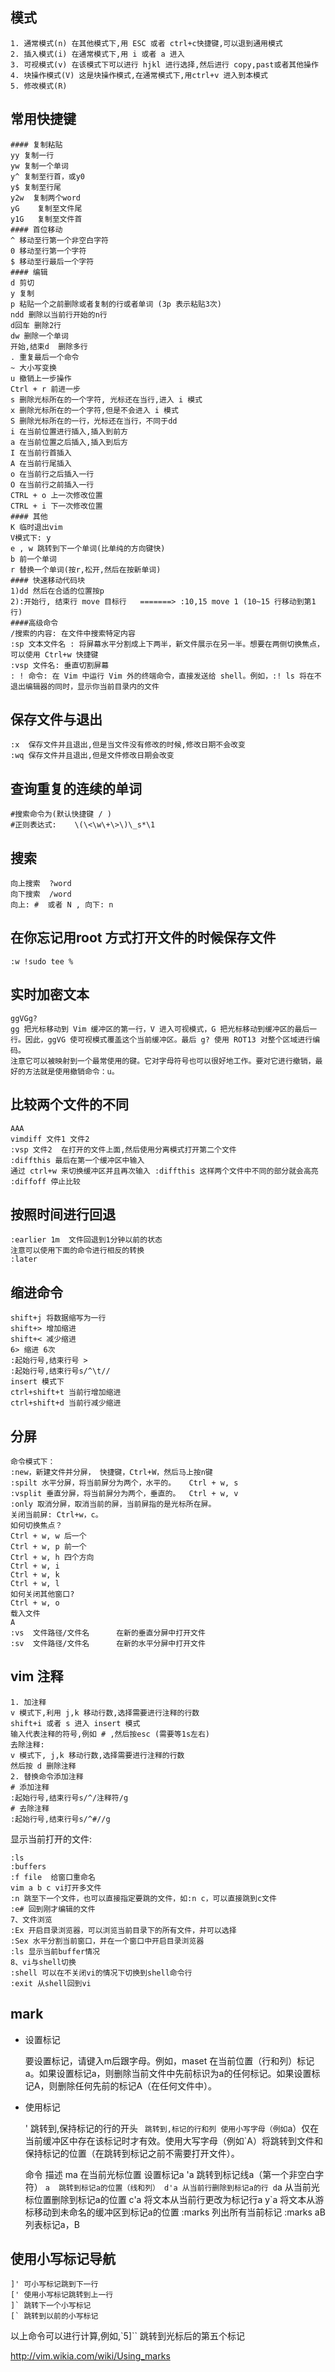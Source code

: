 模式
----
    1. 通常模式(n) 在其他模式下,用 ESC 或者 ctrl+c快捷键,可以退到通用模式
    2. 插入模式(i) 在通常模式下,用 i 或者 a 进入
    3. 可视模式(v) 在该模式下可以进行 hjkl 进行选择,然后进行 copy,past或者其他操作
    4. 块操作模式(V) 这是块操作模式,在通常模式下,用ctrl+v 进入到本模式
    5. 修改模式(R)
常用快捷键
------
    #### 复制粘贴
    yy 复制一行
    yw 复制一个单词
    y^ 复制至行首，或y0
    y$ 复制至行尾
    y2w  复制两个word
    yG    复制至文件尾
    y1G   复制至文件首
    #### 首位移动
    ^ 移动至行第一个非空白字符
    0 移动至行第一个字符
    $ 移动至行最后一个字符
    #### 编辑
    d 剪切
    y 复制
    p 粘贴一个之前删除或者复制的行或者单词 (3p 表示粘贴3次) 
    ndd 删除以当前行开始的n行
    d回车 删除2行
    dw 删除一个单词
    开始,结束d  删除多行
    . 重复最后一个命令
    ~ 大小写变换
    u 撤销上一步操作
    Ctrl + r 前进一步
    s 删除光标所在的一个字符, 光标还在当行,进入 i 模式
    x 删除光标所在的一个字符,但是不会进入 i 模式
    S 删除光标所在的一行，光标还在当行，不同于dd
    i 在当前位置进行插入,插入到前方
    a 在当前位置之后插入,插入到后方
    I 在当前行首插入
    A 在当前行尾插入
    o 在当前行之后插入一行
    O 在当前行之前插入一行
    CTRL + o 上一次修改位置
    CTRL + i 下一次修改位置
    #### 其他
    K 临时退出vim
    V模式下: y
    e , w 跳转到下一个单词(比单纯的方向键快)
    b 前一个单词
    r 替换一个单词(按r,松开,然后在按新单词)
    #### 快速移动代码块
    1)dd 然后在合适的位置按p
    2):开始行, 结束行 move 目标行   =======> :10,15 move 1 (10~15 行移动到第1行)
    ####高级命令
    /搜索的内容: 在文件中搜索特定内容
    :sp 文本文件名 : 将屏幕水平分割成上下两半，新文件展示在另一半。想要在两侧切换焦点，可以使用 Ctrl+w 快捷键
    :vsp 文件名: 垂直切割屏幕
    : ! 命令: 在 Vim 中运行 Vim 外的终端命令，直接发送给 shell。例如，:! ls 将在不退出编辑器的同时，显示你当前目录内的文件
保存文件与退出
---
    :x  保存文件并且退出,但是当文件没有修改的时候,修改日期不会改变
    :wq 保存文件并且退出,但是文件修改日期会改变
查询重复的连续的单词
----
    #搜索命令为(默认快捷键 / )
    #正则表达式:    \(\<\w\+\>\)\_s*\1

搜索
--------
    向上搜索  ?word
    向下搜索  /word
    向上: #  或者 N , 向下: n
在你忘记用root 方式打开文件的时候保存文件
-----
    :w !sudo tee %
实时加密文本
------
    ggVGg?
    gg 把光标移动到 Vim 缓冲区的第一行，V 进入可视模式，G 把光标移动到缓冲区的最后一行。因此，ggVG 使可视模式覆盖这个当前缓冲区。最后 g? 使用 ROT13 对整个区域进行编码。
    注意它可以被映射到一个最常使用的键。它对字母符号也可以很好地工作。要对它进行撤销，最好的方法就是使用撤销命令：u。
比较两个文件的不同
----
    AAA
    vimdiff 文件1 文件2
    :vsp 文件2  在打开的文件上面,然后使用分离模式打开第二个文件
    :diffthis 最后在第一个缓冲区中输入
    通过 ctrl+w 来切换缓冲区并且再次输入 :diffthis 这样两个文件中不同的部分就会高亮
    :diffoff 停止比较
按照时间进行回退
-----
    :earlier 1m  文件回退到1分钟以前的状态
    注意可以使用下面的命令进行相反的转换
    :later
缩进命令
----
    shift+j 将数据缩写为一行
    shift+> 增加缩进
    shift+< 减少缩进
    6> 缩进 6次
    :起始行号,结束行号 >
    :起始行号,结束行号s/^\t//
    insert 模式下
    ctrl+shift+t 当前行增加缩进
    ctrl+shift+d 当前行减少缩进
分屏
-----
    命令模式下：
    :new，新建文件并分屏， 快捷键，Ctrl+W，然后马上按n键
    :spilt 水平分屏，将当前屏分为两个，水平的。   Ctrl + w, s
    :vsplit 垂直分屏，将当前屏分为两个，垂直的。  Ctrl + w, v
    :only 取消分屏，取消当前的屏，当前屏指的是光标所在屏。
    关闭当前屏: Ctrl+w，c。
    如何切换焦点？
    Ctrl + w, w 后一个
    Ctrl + w, p 前一个
    Ctrl + w, h 四个方向
    Ctrl + w, i
    Ctrl + w, k
    Ctrl + w, l
    如何关闭其他窗口?
    Ctrl + w, o
    载入文件
    A
    :vs  文件路径/文件名      在新的垂直分屏中打开文件
    :sv  文件路径/文件名      在新的水平分屏中打开文件
vim 注释
------
    1. 加注释
    v 模式下,利用 j,k 移动行数,选择需要进行注释的行数
    shift+i 或者 s 进入 insert 模式
    输入代表注释的符号,例如 # ,然后按esc (需要等1s左右)
    去除注释:
    v 模式下, j,k 移动行数,选择需要进行注释的行数
    然后按 d 删除注释
    2. 替换命令添加注释
    # 添加注释
    :起始行号,结束行号s/^/注释符/g
    # 去除注释
    :起始行号,结束行号s/^#//g

显示当前打开的文件:

    :ls 
    :buffers
    :f file  给窗口重命名
    vim a b c vi打开多文件
    :n 跳至下一个文件，也可以直接指定要跳的文件，如:n c，可以直接跳到c文件
    :e# 回到刚才编辑的文件
    7、文件浏览
    :Ex 开启目录浏览器，可以浏览当前目录下的所有文件，并可以选择
    :Sex 水平分割当前窗口，并在一个窗口中开启目录浏览器
    :ls 显示当前buffer情况
    8、vi与shell切换
    :shell 可以在不关闭vi的情况下切换到shell命令行
    :exit 从shell回到vi

mark
----
    
- 设置标记
    
    要设置标记，请键入m后跟字母。例如，maset 在当前位置（行和列）标记a。如果设置标记a，则删除当前文件中先前标识为a的任何标记。如果设置标记A，则删除任何先前的标记A（在任何文件中）。

- 使用标记

    '  跳转到,保持标记的行的开头
    ` 跳转到,标记的行和列
    使用小写字母（例如`a）仅在当前缓冲区中存在该标记时才有效。使用大写字母（例如`A）将跳转到文件和保持标记的位置（在跳转到标记之前不需要打开文件）。

    命令	描述
    ma	在当前光标位置 设置标记a
    'a	跳转到标记线a（第一个非空白字符）
    `a	跳转到标记a的位置（线和列）
    d'a	从当前行删除到标记a的行
    d`a	从当前光标位置删除到标记a的位置
    c'a	将文本从当前行更改为标记行a
    y`a	将文本从游标移动到未命名的缓冲区到标记a的位置
    :marks	列出所有当前标记
    :marks aB	列表标记a，B
    
使用小写标记导航
-------
    
    ]' 可小写标记跳到下一行
    [' 使用小写标记跳转到上一行
    ]` 跳转下一个小写标记
    [` 跳转到以前的小写标记

以上命令可以进行计算,例如,`5]`` 跳转到光标后的第五个标记


http://vim.wikia.com/wiki/Using_marks

